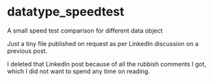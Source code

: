 # datatype_speedtest
A small speed test comparison for different data object

Just a tiny file published on request as per LinkedIn discussion on a previous post.

I deleted that LinkedIn post because of all the rubbish comments I got, which I did not want to spend any time on reading.
